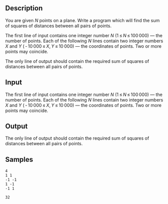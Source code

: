 ## Description

<div><p>You are given <span class="tex-span"><i>N</i></span> points on a plane. Write a program which will find the sum of squares of distances between all pairs of points.</p></div><div class="input-specification"><p>The first line of input contains one integer number <span class="tex-span"><i>N</i></span> (<span class="tex-span">1 ≤ <i>N</i> ≤ 100 000</span>) — the number of points. Each of the following <span class="tex-span"><i>N</i></span> lines contain two integer numbers <span class="tex-span"><i>X</i></span> and <span class="tex-span"><i>Y</i></span> (<span class="tex-span"> - 10 000 ≤ <i>X</i>, <i>Y</i> ≤ 10 000</span>) — the coordinates of points. Two or more points may coincide.</p></div><div class="output-specification"><p>The only line of output should contain the required sum of squares of distances between all pairs of points.</p></div>


## Input

<p>The first line of input contains one integer number <span class="tex-span"><i>N</i></span> (<span class="tex-span">1 ≤ <i>N</i> ≤ 100 000</span>) — the number of points. Each of the following <span class="tex-span"><i>N</i></span> lines contain two integer numbers <span class="tex-span"><i>X</i></span> and <span class="tex-span"><i>Y</i></span> (<span class="tex-span"> - 10 000 ≤ <i>X</i>, <i>Y</i> ≤ 10 000</span>) — the coordinates of points. Two or more points may coincide.</p>


## Output

<p>The only line of output should contain the required sum of squares of distances between all pairs of points.</p>


## Samples

```input1
4
1 1
-1 -1
1 -1
-1 1

```

```output1
32

```



